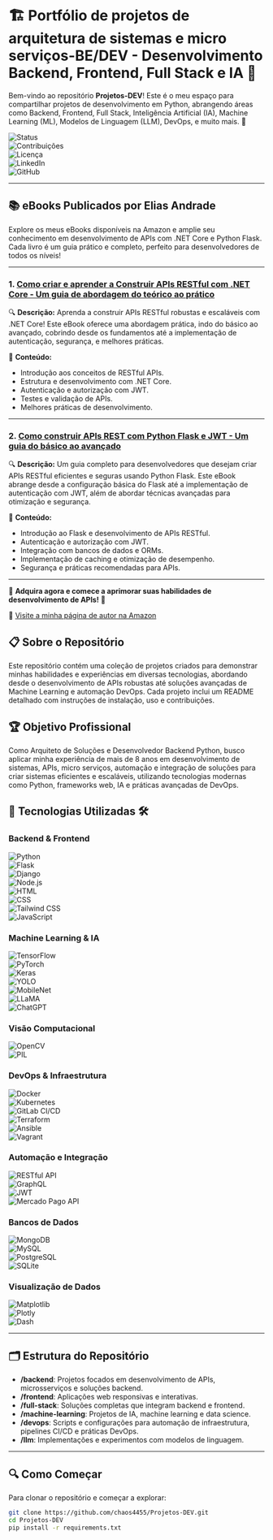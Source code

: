 # 🏗️ **Portfólio de projetos de arquitetura de sistemas e micro serviços-BE/DEV** - Desenvolvimento Backend, Frontend, Full Stack e IA 🐍

Bem-vindo ao repositório **Projetos-DEV**! Este é o meu espaço para compartilhar projetos de desenvolvimento em Python, abrangendo áreas como Backend, Frontend, Full Stack, Inteligência Artificial (IA), Machine Learning (ML), Modelos de Linguagem (LLM), DevOps, e muito mais. 🚀

![Status](https://img.shields.io/badge/Status-Em_Desenvolvimento-brightgreen)  
![Contribuições](https://img.shields.io/badge/Contribuições-Bem_vindas-blueviolet)  
![Licença](https://img.shields.io/badge/Licença-MIT-informational)  
![LinkedIn](https://img.shields.io/badge/LinkedIn-itilmgf-blue)  
![GitHub](https://img.shields.io/badge/GitHub-chaos4455-lightgrey)

---

## 📚 eBooks Publicados por Elias Andrade

Explore os meus eBooks disponíveis na Amazon e amplie seu conhecimento em desenvolvimento de APIs com .NET Core e Python Flask. Cada livro é um guia prático e completo, perfeito para desenvolvedores de todos os níveis!

---

### **1. [Como criar e aprender a Construir APIs RESTful com .NET Core - Um guia de abordagem do teórico ao prático](https://www.amazon.com.br/Como-criar-aprender-Construir-RESTful-ebook/dp/B0D2KTN371)**


🔍 **Descrição:** Aprenda a construir APIs RESTful robustas e escaláveis com .NET Core! Este eBook oferece uma abordagem prática, indo do básico ao avançado, cobrindo desde os fundamentos até a implementação de autenticação, segurança, e melhores práticas.

📖 **Conteúdo:**
- Introdução aos conceitos de RESTful APIs.
- Estrutura e desenvolvimento com .NET Core.
- Autenticação e autorização com JWT.
- Testes e validação de APIs.
- Melhores práticas de desenvolvimento.

---

### **2. [Como construir APIs REST com Python Flask e JWT - Um guia do básico ao avançado](https://www.amazon.com.br/Como-construir-APIs-python-flask-ebook/dp/B0D58RM994)**


🔍 **Descrição:** Um guia completo para desenvolvedores que desejam criar APIs RESTful eficientes e seguras usando Python Flask. Este eBook abrange desde a configuração básica do Flask até a implementação de autenticação com JWT, além de abordar técnicas avançadas para otimização e segurança.

📖 **Conteúdo:**
- Introdução ao Flask e desenvolvimento de APIs RESTful.
- Autenticação e autorização com JWT.
- Integração com bancos de dados e ORMs.
- Implementação de caching e otimização de desempenho.
- Segurança e práticas recomendadas para APIs.

---

🎉 **Adquira agora e comece a aprimorar suas habilidades de desenvolvimento de APIs!** 🚀

🔗 [Visite a minha página de autor na Amazon](https://www.amazon.com.br/s?k=Elias+Andrade&ref=nb_sb_noss)


## 📋 **Sobre o Repositório**

Este repositório contém uma coleção de projetos criados para demonstrar minhas habilidades e experiências em diversas tecnologias, abordando desde o desenvolvimento de APIs robustas até soluções avançadas de Machine Learning e automação DevOps. Cada projeto inclui um README detalhado com instruções de instalação, uso e contribuições.

## 🏆 **Objetivo Profissional**

Como Arquiteto de Soluções e Desenvolvedor Backend Python, busco aplicar minha experiência de mais de 8 anos em desenvolvimento de sistemas, APIs, micro serviços, automação e integração de soluções para criar sistemas eficientes e escaláveis, utilizando tecnologias modernas como Python, frameworks web, IA e práticas avançadas de DevOps.

## 🧰 **Tecnologias Utilizadas** 🛠️

### **Backend & Frontend**

![Python](https://img.shields.io/badge/Python-3.9-blue)  
![Flask](https://img.shields.io/badge/Flask-2.0-red)  
![Django](https://img.shields.io/badge/Django-3.2-green)  
![Node.js](https://img.shields.io/badge/Node.js-16.0-brightgreen)  
![HTML](https://img.shields.io/badge/HTML-5-orange)  
![CSS](https://img.shields.io/badge/CSS-3-blue)  
![Tailwind CSS](https://img.shields.io/badge/TailwindCSS-v3.0-blue)  
![JavaScript](https://img.shields.io/badge/JavaScript-ES6-yellow)

### **Machine Learning & IA**

![TensorFlow](https://img.shields.io/badge/TensorFlow-2.8-orange)  
![PyTorch](https://img.shields.io/badge/PyTorch-1.11-purple)  
![Keras](https://img.shields.io/badge/Keras-2.4-red)  
![YOLO](https://img.shields.io/badge/YOLO-v5-blueviolet)  
![MobileNet](https://img.shields.io/badge/MobileNet-v2.0-blue)  
![LLaMA](https://img.shields.io/badge/LLaMA-v3.0-green)  
![ChatGPT](https://img.shields.io/badge/ChatGPT-4.0-blue)

### **Visão Computacional**

![OpenCV](https://img.shields.io/badge/OpenCV-4.5-green)  
![PIL](https://img.shields.io/badge/PIL-Pillow-yellow)

### **DevOps & Infraestrutura**

![Docker](https://img.shields.io/badge/Docker-20.10-blue)  
![Kubernetes](https://img.shields.io/badge/Kubernetes-1.21-lightblue)  
![GitLab CI/CD](https://img.shields.io/badge/GitLab-CI/CD-red)  
![Terraform](https://img.shields.io/badge/Terraform-v1.0.0-purple)  
![Ansible](https://img.shields.io/badge/Ansible-2.10-red)  
![Vagrant](https://img.shields.io/badge/Vagrant-2.2-blue)

### **Automação e Integração**

![RESTful API](https://img.shields.io/badge/API-RESTful-orange)  
![GraphQL](https://img.shields.io/badge/GraphQL-1.0-pink)  
![JWT](https://img.shields.io/badge/JWT-JSON_Web_Tokens-yellowgreen)  
![Mercado Pago API](https://img.shields.io/badge/Mercado_Pago-API-yellow)

### **Bancos de Dados**

![MongoDB](https://img.shields.io/badge/MongoDB-5.0-green)  
![MySQL](https://img.shields.io/badge/MySQL-8.0-blue)  
![PostgreSQL](https://img.shields.io/badge/PostgreSQL-13.0-lightblue)  
![SQLite](https://img.shields.io/badge/SQLite-3.36-orange)

### **Visualização de Dados**

![Matplotlib](https://img.shields.io/badge/Matplotlib-3.4.3-lightgrey)  
![Plotly](https://img.shields.io/badge/Plotly-5.1.0-purple)  
![Dash](https://img.shields.io/badge/Dash-2.0.0-green)

---

## 🗂️ **Estrutura do Repositório**

- **/backend**: Projetos focados em desenvolvimento de APIs, microsserviços e soluções backend.
- **/frontend**: Aplicações web responsivas e interativas.
- **/full-stack**: Soluções completas que integram backend e frontend.
- **/machine-learning**: Projetos de IA, machine learning e data science.
- **/devops**: Scripts e configurações para automação de infraestrutura, pipelines CI/CD e práticas DevOps.
- **/llm**: Implementações e experimentos com modelos de linguagem.

---

## 🔍 **Como Começar**

Para clonar o repositório e começar a explorar:

```bash
git clone https://github.com/chaos4455/Projetos-DEV.git
cd Projetos-DEV
pip install -r requirements.txt
